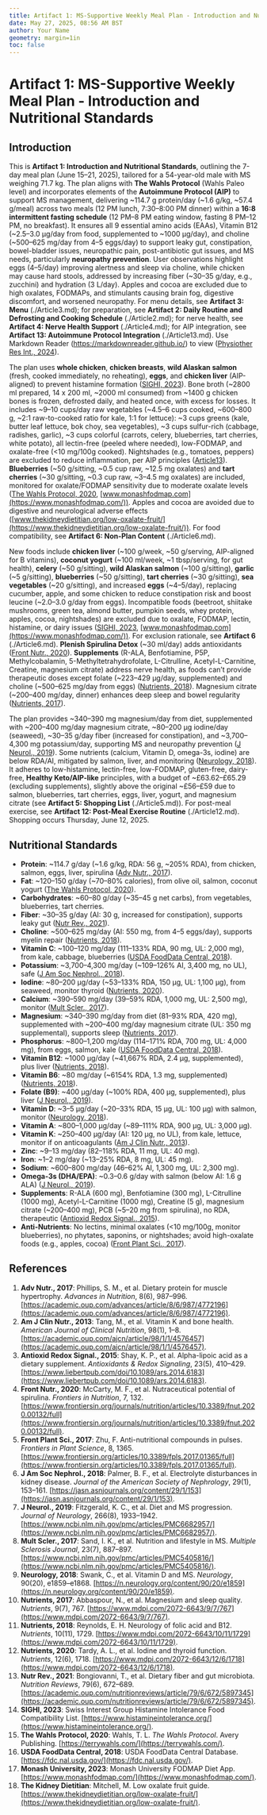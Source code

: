 ```yaml
---
title: Artifact 1: MS-Supportive Weekly Meal Plan - Introduction and Nutritional Standards (Wahls Protocol, Low-Histamine, Lectin-Free, Oxalate-Free, Low-FODMAP)
date: May 27, 2025, 08:56 AM BST
author: Your Name
geometry: margin=1in
toc: false
---
```

# Artifact 1: MS-Supportive Weekly Meal Plan - Introduction and Nutritional Standards

## Introduction

This is **Artifact 1: Introduction and Nutritional Standards**, outlining the 7-day meal plan (June 15–21, 2025), tailored for a 54-year-old male with MS weighing 71.7 kg. The plan aligns with **The Wahls Protocol** (Wahls Paleo level) and incorporates elements of the **Autoimmune Protocol (AIP)** to support MS management, delivering ~114.7 g protein/day (~1.6 g/kg, ~57.4 g/meal) across two meals (12 PM lunch, 7:30–8:00 PM dinner) within a **16:8 intermittent fasting schedule** (12 PM–8 PM eating window, fasting 8 PM–12 PM, no breakfast). It ensures all 9 essential amino acids (EAAs), Vitamin B12 (~2.5–3.0 µg/day from food, supplemented to ~1000 µg/day), and choline (~500–625 mg/day from 4–5 eggs/day) to support leaky gut, constipation, bowel-bladder issues, neuropathic pain, post-antibiotic gut issues, and MS needs, particularly **neuropathy prevention**. User observations highlight eggs (4–5/day) improving alertness and sleep via choline, while chicken may cause hard stools, addressed by increasing fiber (~30–35 g/day, e.g., zucchini) and hydration (3 L/day). Apples and cocoa are excluded due to high oxalates, FODMAPs, and stimulants causing brain fog, digestive discomfort, and worsened neuropathy. For menu details, see **Artifact 3: Menu** (./Article3.md); for preparation, see **Artifact 2: Daily Routine and Defrosting and Cooking Schedule** (./Article2.md); for nerve health, see **Artifact 4: Nerve Health Support** (./Article4.md); for AIP integration, see **Artifact 13: Autoimmune Protocol Integration** (./Article13.md). Use Markdown Reader (https://markdownreader.github.io/) to view ([Physiother Res Int., 2024](https://onlinelibrary.wiley.com/doi/10.1002/pri.2087)).

The plan uses **whole chicken**, **chicken breasts**, **wild Alaskan salmon** (fresh, cooked immediately, no reheating), **eggs**, and **chicken liver** (AIP-aligned) to prevent histamine formation ([SIGHI, 2023](https://www.histamineintolerance.org/)). Bone broth (~2800 ml prepared, 14 x 200 ml, ~2000 ml consumed) from ~1400 g chicken bones is frozen, defrosted daily, and heated once, with excess for losses. It includes ~9–10 cups/day raw vegetables (~4.5–6 cups cooked, ~600–800 g, ~2:1 raw-to-cooked ratio for kale, 1:1 for lettuce): ~3 cups greens (kale, butter leaf lettuce, bok choy, sea vegetables), ~3 cups sulfur-rich (cabbage, radishes, garlic), ~3 cups colorful (carrots, celery, blueberries, tart cherries, white potato), all lectin-free (peeled where needed), low-FODMAP, and oxalate-free (<10 mg/100g cooked). Nightshades (e.g., tomatoes, peppers) are excluded to reduce inflammation, per AIP principles ([Article13](https://Article13.md)). **Blueberries** (~50 g/sitting, ~0.5 cup raw, ~12.5 mg oxalates) and **tart cherries** (~30 g/sitting, ~0.3 cup raw, ~3–4.5 mg oxalates) are included, monitored for oxalate/FODMAP sensitivity due to moderate oxalate levels ([The Wahls Protocol, 2020](https://terrywahls.com/), [www.monashfodmap.com](https://www.monashfodmap.com/)). Apples and cocoa are avoided due to digestive and neurological adverse effects ([www.thekidneydietitian.org/low-oxalate-fruit/](https://www.thekidneydietitian.org/low-oxalate-fruit/)). For food compatibility, see **Artifact 6: Non-Plan Content** (./Article6.md).

New foods include **chicken liver** (~100 g/week, ~50 g/serving, AIP-aligned for B vitamins), **coconut yogurt** (~100 ml/week, ~1 tbsp/serving, for gut health), **celery** (~50 g/sitting), **wild Alaskan salmon** (~100 g/sitting), **garlic** (~5 g/sitting), **blueberries** (~50 g/sitting), **tart cherries** (~30 g/sitting), **sea vegetables** (~20 g/sitting), and increased **eggs** (~4–5/day), replacing cucumber, apple, and some chicken to reduce constipation risk and boost leucine (~2.0–3.0 g/day from eggs). Incompatible foods (beetroot, shiitake mushrooms, green tea, almond butter, pumpkin seeds, whey protein, apples, cocoa, nightshades) are excluded due to oxalate, FODMAP, lectin, histamine, or dairy issues ([SIGHI, 2023](https://www.histamineintolerance.org/), [www.monashfodmap.com](https://www.monashfodmap.com/)). For exclusion rationale, see **Artifact 6** (./Article6.md). **Plenish Spirulina Detox** (~30 ml/day) adds antioxidants ([Front Nutr., 2020](https://www.frontiersin.org/journals/nutrition/articles/10.3389/fnut.2020.00132/full)). **Supplements** (R-ALA, Benfotiamine, P5P, Methylcobalamin, 5-Methyltetrahydrofolate, L-Citrulline, Acetyl-L-Carnitine, Creatine, magnesium citrate) address nerve health, as foods can’t provide therapeutic doses except folate (~223–429 µg/day, supplemented) and choline (~500–625 mg/day from eggs) ([Nutrients, 2018](https://www.mdpi.com/2072-6643/10/11/1729)). Magnesium citrate (~200–400 mg/day, dinner) enhances deep sleep and bowel regularity ([Nutrients, 2017](https://www.mdpi.com/2072-6643/9/7/767)).

The plan provides ~340–390 mg magnesium/day from diet, supplemented with ~200–400 mg/day magnesium citrate, ~80–200 µg iodine/day (seaweed), ~30–35 g/day fiber (increased for constipation), and ~3,700–4,300 mg potassium/day, supporting MS and neuropathy prevention ([J Neurol., 2019](https://www.ncbi.nlm.nih.gov/pmc/articles/PMC6682957/)). Some nutrients (calcium, Vitamin D, omega-3s, iodine) are below RDA/AI, mitigated by salmon, liver, and monitoring ([Neurology, 2018](https://n.neurology.org/content/90/20/e1859)). It adheres to low-histamine, lectin-free, low-FODMAP, gluten-free, dairy-free, **Healthy Keto/AIP-like** principles, with a budget of ~£63.62–£65.29 (excluding supplements), slightly above the original ~£56–£59 due to salmon, blueberries, tart cherries, eggs, liver, yogurt, and magnesium citrate (see **Artifact 5: Shopping List** (./Article5.md)). For post-meal exercise, see **Artifact 12: Post-Meal Exercise Routine** (./Article12.md). Shopping occurs Thursday, June 12, 2025.

## Nutritional Standards
- **Protein**: ~114.7 g/day (~1.6 g/kg, RDA: 56 g, ~205% RDA), from chicken, salmon, eggs, liver, spirulina ([Adv Nutr., 2017](https://academic.oup.com/advances/article/8/6/987/4772196)).
- **Fat**: ~120–150 g/day (~70–80% calories), from olive oil, salmon, coconut yogurt ([The Wahls Protocol, 2020](https://terrywahls.com/)).
- **Carbohydrates**: ~60–80 g/day (~35–45 g net carbs), from vegetables, blueberries, tart cherries.
- **Fiber**: ~30–35 g/day (AI: 30 g, increased for constipation), supports leaky gut ([Nutr Rev., 2021](https://academic.oup.com/nutritionreviews/article/79/6/672/5897345)).
- **Choline**: ~500–625 mg/day (AI: 550 mg, from 4–5 eggs/day), supports myelin repair ([Nutrients, 2018](https://www.mdpi.com/2072-6643/10/11/1729)).
- **Vitamin C**: ~100–120 mg/day (111–133% RDA, 90 mg, UL: 2,000 mg), from kale, cabbage, blueberries ([USDA FoodData Central, 2018](https://fdc.nal.usda.gov/)).
- **Potassium**: ~3,700–4,300 mg/day (~109–126% AI, 3,400 mg, no UL), safe ([J Am Soc Nephrol., 2018](https://jasn.asnjournals.org/content/29/1/153)).
- **Iodine**: ~80–200 µg/day (~53–133% RDA, 150 µg, UL: 1,100 µg), from seaweed, monitor thyroid ([Nutrients, 2020](https://www.mdpi.com/2072-6643/12/6/1718)).
- **Calcium**: ~390–590 mg/day (39–59% RDA, 1,000 mg, UL: 2,500 mg), monitor ([Mult Scler., 2017](https://www.ncbi.nlm.nih.gov/pmc/articles/PMC5405816/)).
- **Magnesium**: ~340–390 mg/day from diet (81–93% RDA, 420 mg), supplemented with ~200–400 mg/day magnesium citrate (UL: 350 mg supplemental), supports sleep ([Nutrients, 2017](https://www.mdpi.com/2072-6643/9/7/767)).
- **Phosphorus**: ~800–1,200 mg/day (114–171% RDA, 700 mg, UL: 4,000 mg), from eggs, salmon, kale ([USDA FoodData Central, 2018](https://fdc.nal.usda.gov/)).
- **Vitamin B12**: ~1000 µg/day (~41,667% RDA, 2.4 µg, supplemented), plus liver ([Nutrients, 2018](https://www.mdpi.com/2072-6643/10/11/1729)).
- **Vitamin B6**: ~80 mg/day (~6154% RDA, 1.3 mg, supplemented) ([Nutrients, 2018](https://www.mdpi.com/2072-6643/10/11/1729)).
- **Folate (B9)**: ~400 µg/day (~100% RDA, 400 µg, supplemented), plus liver ([J Neurol., 2019](https://www.ncbi.nlm.nih.gov/pmc/articles/PMC6682957/)).
- **Vitamin D**: ~3–5 µg/day (~20–33% RDA, 15 µg, UL: 100 µg) with salmon, monitor ([Neurology, 2018](https://n.neurology.org/content/90/20/e1859)).
- **Vitamin A**: ~800–1,000 µg/day (~89–111% RDA, 900 µg, UL: 3,000 µg).
- **Vitamin K**: ~250–400 µg/day (AI: 120 µg, no UL), from kale, lettuce, monitor if on anticoagulants ([Am J Clin Nutr., 2013](https://academic.oup.com/ajcn/article/98/1/1/4576457)).
- **Zinc**: ~9–13 mg/day (82–118% RDA, 11 mg, UL: 40 mg).
- **Iron**: ~1–2 mg/day (~13–25% RDA, 8 mg, UL: 45 mg).
- **Sodium**: ~600–800 mg/day (46–62% AI, 1,300 mg, UL: 2,300 mg).
- **Omega-3s (DHA/EPA)**: ~0.3–0.6 g/day with salmon (below AI: 1.6 g ALA) ([J Neurol., 2019](https://www.ncbi.nlm.nih.gov/pmc/articles/PMC6682957/)).
- **Supplements**: R-ALA (600 mg), Benfotiamine (300 mg), L-Citrulline (1000 mg), Acetyl-L-Carnitine (1000 mg), Creatine (5 g), magnesium citrate (~200–400 mg), PCB (~5–20 mg from spirulina), no RDA, therapeutic ([Antioxid Redox Signal., 2015](https://www.liebertpub.com/doi/10.1089/ars.2014.6183)).
- **Anti-Nutrients**: No lectins, minimal oxalates (<10 mg/100g, monitor blueberries), no phytates, saponins, or nightshades; avoid high-oxalate foods (e.g., apples, cocoa) ([Front Plant Sci., 2017](https://www.frontiersin.org/articles/10.3389/fpls.2017.01365/full)).

## References
1. **Adv Nutr., 2017**: Phillips, S. M., et al. Dietary protein for muscle hypertrophy. *Advances in Nutrition*, 8(6), 987–996. [https://academic.oup.com/advances/article/8/6/987/4772196](https://academic.oup.com/advances/article/8/6/987/4772196).
2. **Am J Clin Nutr., 2013**: Tang, M., et al. Vitamin K and bone health. *American Journal of Clinical Nutrition*, 98(1), 1–8. [https://academic.oup.com/ajcn/article/98/1/1/4576457](https://academic.oup.com/ajcn/article/98/1/1/4576457).
3. **Antioxid Redox Signal., 2015**: Shay, K. P., et al. Alpha-lipoic acid as a dietary supplement. *Antioxidants & Redox Signaling*, 23(5), 410–429. [https://www.liebertpub.com/doi/10.1089/ars.2014.6183](https://www.liebertpub.com/doi/10.1089/ars.2014.6183).
4. **Front Nutr., 2020**: McCarty, M. F., et al. Nutraceutical potential of spirulina. *Frontiers in Nutrition*, 7, 132. [https://www.frontiersin.org/journals/nutrition/articles/10.3389/fnut.2020.00132/full](https://www.frontiersin.org/journals/nutrition/articles/10.3389/fnut.2020.00132/full).
5. **Front Plant Sci., 2017**: Zhu, F. Anti-nutritional compounds in pulses. *Frontiers in Plant Science*, 8, 1365. [https://www.frontiersin.org/articles/10.3389/fpls.2017.01365/full](https://www.frontiersin.org/articles/10.3389/fpls.2017.01365/full).
6. **J Am Soc Nephrol., 2018**: Palmer, B. F., et al. Electrolyte disturbances in kidney disease. *Journal of the American Society of Nephrology*, 29(1), 153–161. [https://jasn.asnjournals.org/content/29/1/153](https://jasn.asnjournals.org/content/29/1/153).
7. **J Neurol., 2019**: Fitzgerald, K. C., et al. Diet and MS progression. *Journal of Neurology*, 266(8), 1933–1942. [https://www.ncbi.nlm.nih.gov/pmc/articles/PMC6682957/](https://www.ncbi.nlm.nih.gov/pmc/articles/PMC6682957/).
8. **Mult Scler., 2017**: Sand, I. K., et al. Nutrition and lifestyle in MS. *Multiple Sclerosis Journal*, 23(7), 887–897. [https://www.ncbi.nlm.nih.gov/pmc/articles/PMC5405816/](https://www.ncbi.nlm.nih.gov/pmc/articles/PMC5405816/).
9. **Neurology, 2018**: Swank, C., et al. Vitamin D and MS. *Neurology*, 90(20), e1859–e1868. [https://n.neurology.org/content/90/20/e1859](https://n.neurology.org/content/90/20/e1859).
10. **Nutrients, 2017**: Abbaspour, N., et al. Magnesium and sleep quality. *Nutrients*, 9(7), 767. [https://www.mdpi.com/2072-6643/9/7/767](https://www.mdpi.com/2072-6643/9/7/767).
11. **Nutrients, 2018**: Reynolds, E. H. Neurology of folic acid and B12. *Nutrients*, 10(11), 1729. [https://www.mdpi.com/2072-6643/10/11/1729](https://www.mdpi.com/2072-6643/10/11/1729).
12. **Nutrients, 2020**: Tardy, A. L., et al. Iodine and thyroid function. *Nutrients*, 12(6), 1718. [https://www.mdpi.com/2072-6643/12/6/1718](https://www.mdpi.com/2072-6643/12/6/1718).
13. **Nutr Rev., 2021**: Bongiovanni, T., et al. Dietary fiber and gut microbiota. *Nutrition Reviews*, 79(6), 672–689. [https://academic.oup.com/nutritionreviews/article/79/6/672/5897345](https://academic.oup.com/nutritionreviews/article/79/6/672/5897345).
14. **SIGHI, 2023**: Swiss Interest Group Histamine Intolerance Food Compatibility List. [https://www.histamineintolerance.org/](https://www.histamineintolerance.org/).
15. **The Wahls Protocol, 2020**: Wahls, T. L. *The Wahls Protocol*. Avery Publishing. [https://terrywahls.com/](https://terrywahls.com/).
16. **USDA FoodData Central, 2018**: USDA FoodData Central Database. [https://fdc.nal.usda.gov/](https://fdc.nal.usda.gov/).
17. **Monash University, 2023**: Monash University FODMAP Diet App. [https://www.monashfodmap.com/](https://www.monashfodmap.com/).
18. **The Kidney Dietitian**: Mitchell, M. Low oxalate fruit guide. [https://www.thekidneydietitian.org/low-oxalate-fruit/](https://www.thekidneydietitian.org/low-oxalate-fruit/).